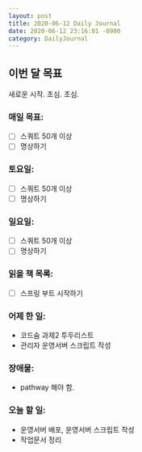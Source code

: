 ```yaml
---
layout: post
title: 2020-06-12 Daily Journal
date: 2020-06-12 23:16:01 -0900
category: DailyJournal
---
```


## 이번 달 목표
새로운 시작. 초심. 초심.

### 매일 목표:
- [ ] 스쿼트 50개 이상
- [ ] 명상하기

### 토요일:
- [ ] 스쿼트 50개 이상
- [ ] 명상하기

### 일요일:
- [ ] 스쿼트 50개 이상
- [ ] 명상하기

### 읽을 책 목록:
- [ ] 스프링 부트 시작하기

### 어제 한 일:
* 코드숨 과제2 투두리스트
* 관리자 운영서버 스크립트 작성

### 장애물:
* pathway 해야 함.

### 오늘 할 일:
* 운영서버 배포, 운영서버 스크립트 작성
* 작업문서 정리